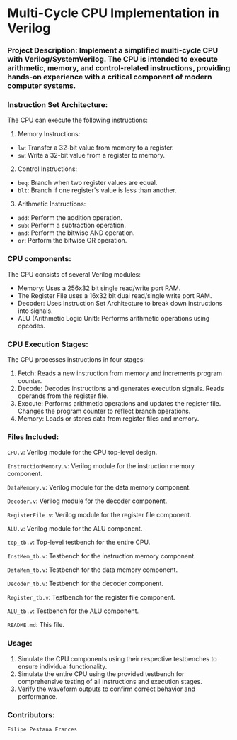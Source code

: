 # Multi-Cycle CPU Implementation in Verilog

### Project Description: Implement a simplified multi-cycle CPU with Verilog/SystemVerilog. The CPU is intended to execute arithmetic, memory, and control-related instructions, providing hands-on experience with a critical component of modern computer systems.

### Instruction Set Architecture:
The CPU can execute the following instructions:

1. Memory Instructions:
- `lw`: Transfer a 32-bit value from memory to a register.
- `sw`: Write a 32-bit value from a register to memory.

2. Control Instructions:
- `beq`: Branch when two register values are equal.
- `blt`: Branch if one register's value is less than another.

3. Arithmetic Instructions:
- `add`: Perform the addition operation.
- `sub`: Perform a subtraction operation.
- `and`: Perform the bitwise AND operation.
- `or`: Perform the bitwise OR operation.


### CPU components:
The CPU consists of several Verilog modules:
- Memory: Uses a 256x32 bit single read/write port RAM.
- The Register File uses a 16x32 bit dual read/single write port RAM.
- Decoder: Uses Instruction Set Architecture to break down instructions into signals.
- ALU (Arithmetic Logic Unit): Performs arithmetic operations using opcodes.


### CPU Execution Stages:
The CPU processes instructions in four stages:
1. Fetch: Reads a new instruction from memory and increments program counter.
2. Decode: Decodes instructions and generates execution signals. Reads operands from the register file.
3. Execute: Performs arithmetic operations and updates the register file. Changes the program counter to reflect branch operations.
4. Memory: Loads or stores data from register files and memory.


### Files Included:
`CPU.v`: Verilog module for the CPU top-level design.

`InstructionMemory.v`: Verilog module for the instruction memory component.

`DataMemory.v`: Verilog module for the data memory component.

`Decoder.v`: Verilog module for the decoder component.

`RegisterFile.v`: Verilog module for the register file component.

`ALU.v`: Verilog module for the ALU component.

`top_tb.v`: Top-level testbench for the entire CPU.

`InstMem_tb.v`: Testbench for the instruction memory component.

`DataMem_tb.v`: Testbench for the data memory component.

`Decoder_tb.v`: Testbench for the decoder component.

`Register_tb.v`: Testbench for the register file component.

`ALU_tb.v`: Testbench for the ALU component.

`README.md`: This file.


### Usage:
1. Simulate the CPU components using their respective testbenches to ensure individual functionality.
2. Simulate the entire CPU using the provided testbench for comprehensive testing of all instructions and execution stages.
3. Verify the waveform outputs to confirm correct behavior and performance.


### Contributors:
`Filipe Pestana Frances`

